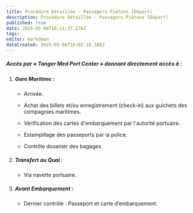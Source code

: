 ```yaml
---
title: Procédure Détaillée - Passagers Piétons (Départ)
description: Procédure Détaillée - Passagers Piétons (Départ)
published: true
date: 2025-05-08T16:11:37.276Z
tags: 
editor: markdown
dateCreated: 2025-05-08T16:02:10.388Z
---
```


##### Accès par « Tanger Med Port Center » donnant directement accès à :

  1. ##### **Gare Maritime :**

     *  Arrivée.

     *  Achat des billets et/ou enregistrement \(check-in\) aux guichets des compagnies maritimes.

     *  Vérification des cartes d'embarquement par l'autorité portuaire.

     *  Estampillage des passeports par la police.

     *  Contrôle douanier des bagages.

  2. ##### **Transfert au Quai :**

     *  Via navette portuaire.

  3. ##### **Avant Embarquement :**

     *  Dernier contrôle : Passeport et carte d’embarquement.